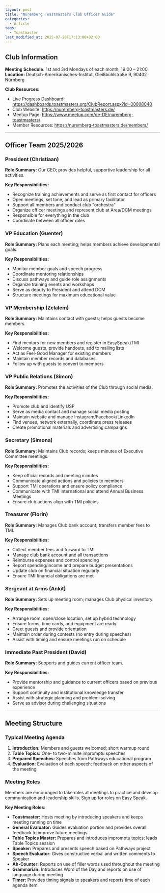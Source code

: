 ```yaml
---
layout: post
title: "Nuremberg Toastmasters Club Officer Guide"
categories:
  - Article
tags:
  - Toastmaster
last_modified_at: 2025-07-28T17:13:00+02:00
---
```

## Club Information

**Meeting Schedule:** 1st and 3rd Mondays of each month, 19:00 – 21:00  
**Location:** Deutsch-Amerikanisches-Institut, Gleißbühlstraße 9, 90402 Nürnberg

**Club Resources:**
- Live Progress Dashboard: https://dashboards.toastmasters.org/ClubReport.aspx?id=00008040
- Club Website: https://nuremberg-toastmasters.de/
- Meetup Page: https://www.meetup.com/de-DE/nuremberg-toastmasters/
- Member Resources: https://nuremberg-toastmasters.de/members/

---

## Officer Team 2025/2026

### President (Christiaan)
**Role Summary:** Our CEO; provides helpful, supportive leadership for all activities.

**Key Responsibilities:**
- Recognize training achievements and serve as first contact for officers
- Open meetings, set tone, and lead as primary facilitator
- Support all members and conduct club "orchestra"
- Organize officer meetings and represent club at Area/DCM meetings
- Responsible for everything in the club
- Coordinate between all officer roles

### VP Education (Guenter)
**Role Summary:** Plans each meeting; helps members achieve developmental goals.

**Key Responsibilities:**
- Monitor member goals and speech progress
- Coordinate mentoring relationships
- Discuss pathways and guide role assignments
- Organize training events and workshops
- Serve as deputy to President and attend DCM
- Structure meetings for maximum educational value

### VP Membership (Zelalem)
**Role Summary:** Maintains contact with guests; helps guests become members.

**Key Responsibilities:**
- Find mentors for new members and register in EasySpeak/TMI
- Welcome guests, provide handouts, add to mailing lists
- Act as Feel-Good Manager for existing members
- Maintain member records and databases
- Follow up with guests to convert to members

### VP Public Relations (Simon)
**Role Summary:** Promotes the activities of the Club through social media.

**Key Responsibilities:**
- Promote club and identify USP
- Serve as media contact and manage social media posting
- Maintain website and manage Instagram/Facebook/LinkedIn
- Find venues, network externally, coordinate press releases
- Create promotional materials and advertising campaigns

### Secretary (Simona)
**Role Summary:** Maintains Club records; keeps minutes of Executive Committee meetings.

**Key Responsibilities:**
- Keep official records and meeting minutes
- Communicate aligned actions and policies to members
- Support TMI operations and ensure policy compliance
- Communicate with TMI International and attend Annual Business Meetings
- Ensure club actions align with TMI policies

### Treasurer (Florin)
**Role Summary:** Manages Club bank account; transfers member fees to TMI.

**Key Responsibilities:**
- Collect member fees and forward to TMI
- Manage club bank account and all transactions
- Reimburse expenses and control spending
- Report spending/income and prepare budget presentations
- Update club on financial situation regularly
- Ensure TMI financial obligations are met

### Sergeant at Arms (Ankit)
**Role Summary:** Sets up meeting room; manages Club physical inventory.

**Key Responsibilities:**
- Arrange room, open/close location, set up hybrid technology
- Ensure forms, time cards, and equipment are ready
- Greet guests and provide orientation
- Maintain order during contests (no entry during speeches)
- Assist with timing and ensure meetings run on schedule

### Immediate Past President (David)
**Role Summary:** Supports and guides current officer team.

**Key Responsibilities:**
- Provide mentorship and guidance to current officers based on previous experience
- Support continuity and institutional knowledge transfer
- Assist with strategic planning and problem-solving
- Serve as advisor during challenging situations

---

## Meeting Structure

### Typical Meeting Agenda
1. **Introduction:** Members and guests welcomed; short warmup round
2. **Table Topics:** One- to two-minute impromptu speeches
3. **Prepared Speeches:** Speeches from Pathways educational program
4. **Evaluation:** Evaluation of each speech; feedback on other aspects of the meeting

### Meeting Roles
Members are encouraged to take roles at meetings to practice and develop communication and leadership skills. Sign up for roles on Easy Speak.

**Key Meeting Roles:**
- **Toastmaster:** Hosts meeting by introducing speakers and keeps meeting running on time
- **General Evaluator:** Guides evaluation portion and provides overall feedback to improve future meetings
- **Table Topics Master:** Prepares and introduces impromptu topics; leads Table Topics session
- **Speaker:** Prepares and presents speech based on Pathways project
- **Speech Evaluator:** Gives constructive verbal and written comments to Speaker
- **Ah-Counter:** Reports on use of filler words used throughout the meeting
- **Grammarian:** Introduces Word of the Day and reports on use of language during meeting
- **Timer:** Provides timing signals to speakers and reports time of each agenda item